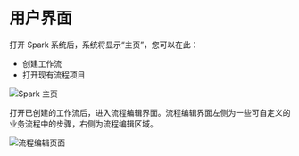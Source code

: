 # 用户界面

打开 Spark 系统后，系统将显示“主页”，您可以在此：

- 创建工作流
- 打开现有流程项目

![Spark 主页](https://docimages.blob.core.chinacloudapi.cn/images/spark/sparkindex20211102.png)

打开已创建的工作流后，进入流程编辑界面。流程编辑界面左侧为一些可自定义的业务流程中的步骤，右侧为流程编辑区域。

![流程编辑页面](https://docimages.blob.core.chinacloudapi.cn/images/spark/editpage20211102.png)

